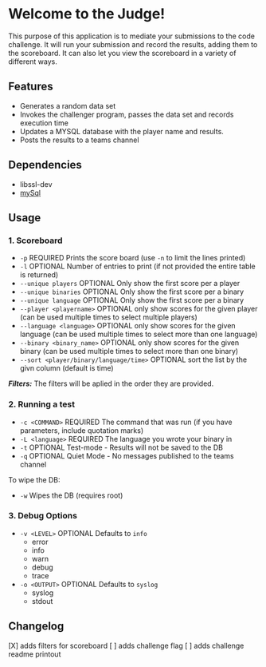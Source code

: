 # Welcome to the Judge!

This purpose of this application is to mediate your submissions to the code challenge.
It will run your submission and record the results, adding them to the scoreboard. 
It can also let you view the scoreboard in a variety of different ways.

## Features
 - Generates a random data set
 - Invokes the challenger program, passes the data set and records execution time
 - Updates a MYSQL database with the player name and results.
 - Posts the results to a teams channel

## Dependencies
 - libssl-dev
 - [mySql](https://linuxhint.com/installing_mysql_workbench_ubuntu/)


## Usage

### 1. Scoreboard

- `-p` REQUIRED Prints the score board (use `-n` to limit the lines printed)
- `-l` OPTIONAL Number of entries to print (if not provided the entire table is returned)
- `--unique players` OPTIONAL Only show the first score per a player
- `--unique binaries` OPTIONAL Only show the first score per a binary
- `--unique language` OPTIONAL Only show the first score per a binary
- `--player <playername>` OPTIONAL only show scores for the given player (can be used multiple times to select multiple players)
- `--language <language>` OPTIONAL only show scores for the given language (can be used multiple times to select more than one language)
- `--binary <binary_name>` OPTIONAL only show scores for the given binary (can be used multiple times to select more than one binary)
- `--sort <player/binary/language/time>` OPTIONAL sort the list by the givn column (default is time)

**_Filters:_**  The filters will be aplied in the order they are provided.

### 2. Running a test

- `-c <COMMAND>` REQUIRED The command that was run (if you have parameters, include quotation marks)
- `-L <language>` REQUIRED The language you wrote your binary in
- `-t` OPTIONAL Test-mode - Results will not be saved to the DB
- `-q` OPTIONAL Quiet Mode - No messages published to the teams channel

To wipe the DB:
- `-w` Wipes the DB (requires root)

### 3. Debug Options
- `-v <LEVEL>` OPTIONAL Defaults to `info`
    - error
    - info
    - warn
    - debug
    - trace
- `-o <OUTPUT>` OPTIONAL Defaults to `syslog`
    - syslog
    - stdout


## Changelog

[X] adds filters for scoreboard
[ ] adds challenge flag
[ ] adds challenge readme printout